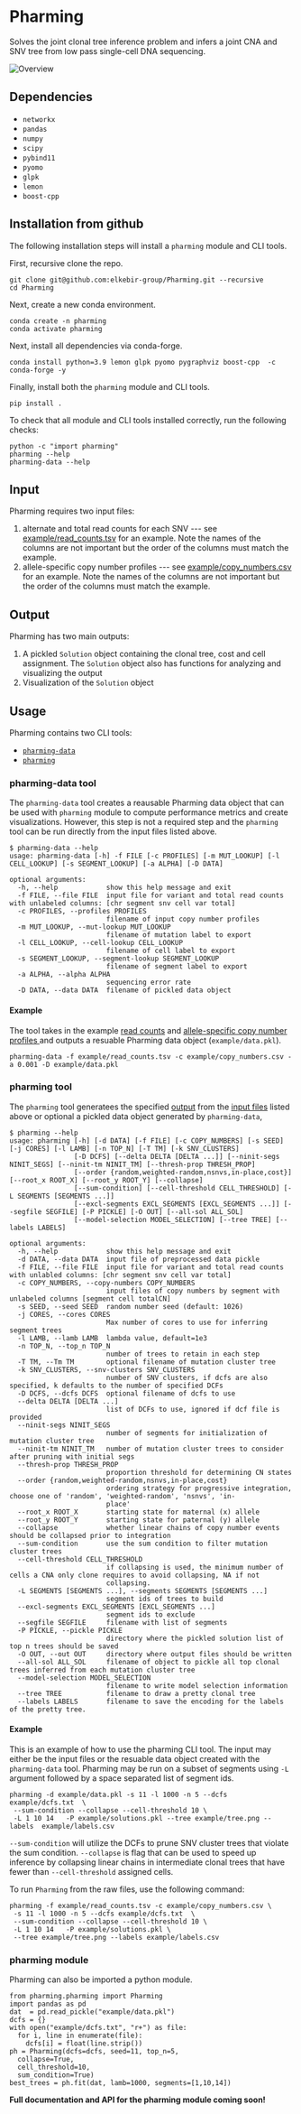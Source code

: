 # Pharming
Solves the joint clonal tree inference problem and infers a joint CNA and SNV tree from low pass single-cell DNA sequencing.

![Overview](Pharming.png)


## Dependencies
- `networkx`
- `pandas`
- `numpy`
- `scipy`
- `pybind11`
- `pyomo`
- `glpk`
- `lemon`
- `boost-cpp`


## Installation from github
The following installation steps will install a `pharming` module and CLI tools.

First, recursive clone the repo.
```
git clone git@github.com:elkebir-group/Pharming.git --recursive
cd Pharming
```

Next, create a new conda environment.
```
conda create -n pharming
conda activate pharming
```

Next, install all dependencies via conda-forge.
```
conda install python=3.9 lemon glpk pyomo pygraphviz boost-cpp  -c conda-forge -y
```

Finally, install both the `pharming` module and CLI tools.
```
pip install .
```



To check that all module and CLI tools installed correctly, run the following checks:
```
python -c "import pharming"
pharming --help
pharming-data --help
```

## Input
Pharming requires two input files:
1. alternate and total read counts for each SNV --- see [example/read_counts.tsv](example/read_counts.tsv) for an example. Note the names of the columns are not important but the order of the columns must match the example. 
2. allele-specific copy number profiles  --- see [example/copy_numbers.csv](example/copy_numbers.csv) for an example. Note the names of the columns are not important but the order of the columns must match the example. 

## Output
Pharming has two main outputs:  
1. A pickled `Solution` object containing the clonal tree, cost and cell assignment. The `Solution` object also has functions for analyzing and visualizing the output
2. Visualization of the `Solution` object


## Usage
Pharming contains two CLI tools:  
- [`pharming-data`](#pharming-data-tool)
- [`pharming`](#pharming-tool)


### pharming-data tool
The `pharming-data` tool creates a reausable Pharming data object that can be used with `pharming` module to compute performance metrics and create visualizations. However, this step is not a required step and the `pharming` tool can be run directly from the input files listed above. 

```
$ pharming-data --help
usage: pharming-data [-h] -f FILE [-c PROFILES] [-m MUT_LOOKUP] [-l CELL_LOOKUP] [-s SEGMENT_LOOKUP] [-a ALPHA] [-D DATA]

optional arguments:
  -h, --help            show this help message and exit
  -f FILE, --file FILE  input file for variant and total read counts with unlabeled columns: [chr segment snv cell var total]
  -c PROFILES, --profiles PROFILES
                        filename of input copy number profiles
  -m MUT_LOOKUP, --mut-lookup MUT_LOOKUP
                        filename of mutation label to export
  -l CELL_LOOKUP, --cell-lookup CELL_LOOKUP
                        filename of cell label to export
  -s SEGMENT_LOOKUP, --segment-lookup SEGMENT_LOOKUP
                        filename of segment label to export
  -a ALPHA, --alpha ALPHA
                        sequencing error rate
  -D DATA, --data DATA  filename of pickled data object
```

#### Example
The tool takes in the example [read counts](example/read_counts.tsv) and [allele-specific copy number profiles ](example/copy_numbers.csv) and outputs a resuable Pharming data object (`example/data.pkl`). 
```
pharming-data -f example/read_counts.tsv -c example/copy_numbers.csv -a 0.001 -D example/data.pkl
```

### pharming tool
The `pharming` tool generatees the specified [output](#output) from the [input files](#input) listed above or optional a pickled data object generated by `pharming-data`, 

```
$ pharming --help
usage: pharming [-h] [-d DATA] [-f FILE] [-c COPY_NUMBERS] [-s SEED] [-j CORES] [-l LAMB] [-n TOP_N] [-T TM] [-k SNV_CLUSTERS]
                [-D DCFS] [--delta DELTA [DELTA ...]] [--ninit-segs NINIT_SEGS] [--ninit-tm NINIT_TM] [--thresh-prop THRESH_PROP]
                [--order {random,weighted-random,nsnvs,in-place,cost}] [--root_x ROOT_X] [--root_y ROOT_Y] [--collapse]
                [--sum-condition] [--cell-threshold CELL_THRESHOLD] [-L SEGMENTS [SEGMENTS ...]]
                [--excl-segments EXCL_SEGMENTS [EXCL_SEGMENTS ...]] [--segfile SEGFILE] [-P PICKLE] [-O OUT] [--all-sol ALL_SOL]
                [--model-selection MODEL_SELECTION] [--tree TREE] [--labels LABELS]

optional arguments:
  -h, --help            show this help message and exit
  -d DATA, --data DATA  input file of preprocessed data pickle
  -f FILE, --file FILE  input file for variant and total read counts with unlabled columns: [chr segment snv cell var total]
  -c COPY_NUMBERS, --copy-numbers COPY_NUMBERS
                        input files of copy numbers by segment with unlabeled columns [segment cell totalCN]
  -s SEED, --seed SEED  random number seed (default: 1026)
  -j CORES, --cores CORES
                        Max number of cores to use for inferring segment trees
  -l LAMB, --lamb LAMB  lambda value, default=1e3
  -n TOP_N, --top_n TOP_N
                        number of trees to retain in each step
  -T TM, --Tm TM        optional filename of mutation cluster tree
  -k SNV_CLUSTERS, --snv-clusters SNV_CLUSTERS
                        number of SNV clusters, if dcfs are also specified, k defaults to the number of specified DCFs
  -D DCFS, --dcfs DCFS  optional filename of dcfs to use
  --delta DELTA [DELTA ...]
                        list of DCFs to use, ignored if dcf file is provided
  --ninit-segs NINIT_SEGS
                        number of segments for initialization of mutation cluster tree
  --ninit-tm NINIT_TM   number of mutation cluster trees to consider after pruning with initial segs
  --thresh-prop THRESH_PROP
                        proportion threshold for determining CN states
  --order {random,weighted-random,nsnvs,in-place,cost}
                        ordering strategy for progressive integration, choose one of 'random', 'weighted-random', 'nsnvs', 'in-
                        place'
  --root_x ROOT_X       starting state for maternal (x) allele
  --root_y ROOT_Y       starting state for paternal (y) allele
  --collapse            whether linear chains of copy number events should be collapsed prior to integration
  --sum-condition       use the sum condition to filter mutation cluster trees
  --cell-threshold CELL_THRESHOLD
                        if collapsing is used, the minimum number of cells a CNA only clone requires to avoid collapsing, NA if not
                        collapsing.
  -L SEGMENTS [SEGMENTS ...], --segments SEGMENTS [SEGMENTS ...]
                        segment ids of trees to build
  --excl-segments EXCL_SEGMENTS [EXCL_SEGMENTS ...]
                        segment ids to exclude
  --segfile SEGFILE     filename with list of segments
  -P PICKLE, --pickle PICKLE
                        directory where the pickled solution list of top n trees should be saved
  -O OUT, --out OUT     directory where output files should be written
  --all-sol ALL_SOL     filename of object to pickle all top clonal trees inferred from each mutation cluster tree
  --model-selection MODEL_SELECTION
                        filename to write model selection information
  --tree TREE           filename to draw a pretty clonal tree
  --labels LABELS       filename to save the encoding for the labels of the pretty tree.

```

#### Example
This is an example of how to use the pharming CLI tool. The input may either be the input files or the resuable data object created with the 
`pharming-data` tool.  Pharming may be run on a subset of segments using `-L` argument followed by a space separated list of segment ids.

```
pharming -d example/data.pkl -s 11 -l 1000 -n 5 --dcfs example/dcfs.txt  \
 --sum-condition --collapse --cell-threshold 10 \
 -L 1 10 14   -P example/solutions.pkl --tree example/tree.png --labels  example/labels.csv
```

`--sum-condition` will utilize the DCFs to prune SNV cluster trees that violate the sum condition. `--collapse` is 
flag that can be used to speed up inference by collapsing linear chains in intermediate clonal trees that have fewer than
`--cell-threshold` assigned cells. 

To run `Pharming` from the raw files, use the following command:
```
pharming -f example/read_counts.tsv -c example/copy_numbers.csv \
 -s 11 -l 1000 -n 5 --dcfs example/dcfs.txt  \
 --sum-condition --collapse --cell-threshold 10 \
 -L 1 10 14   -P example/solutions.pkl \
 --tree example/tree.png --labels example/labels.csv
```

### pharming module
Pharming can also be imported a python module.
```
from pharming.pharming import Pharming
import pandas as pd
dat  = pd.read_pickle("example/data.pkl")
dcfs = {}
with open("example/dcfs.txt", "r+") as file:
  for i, line in enumerate(file):
    dcfs[i] = float(line.strip()) 
ph = Pharming(dcfs=dcfs, seed=11, top_n=5,
  collapse=True,
  cell_threshold=10,
  sum_condition=True)
best_trees = ph.fit(dat, lamb=1000, segments=[1,10,14])
```

**Full documentation and API for the pharming module coming soon!**